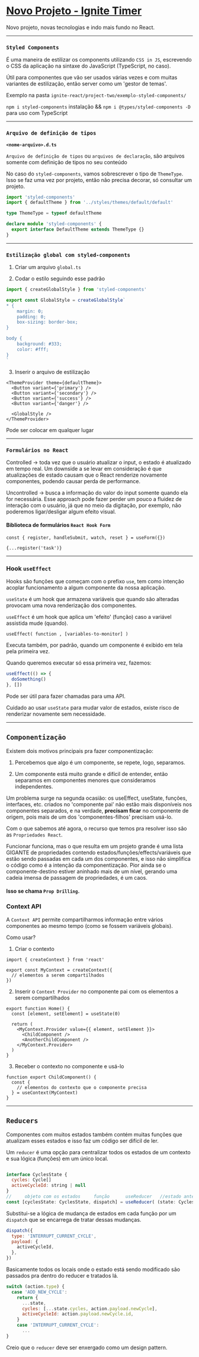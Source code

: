 # [Novo Projeto - Ignite Timer](<https://www.figma.com/file/LIa2RcZutdBPDBMn6atloj/Ignite-Timer-(Community)?node-id=0%3A1&t=P0PdJCHv7185TnNA-0>)

Novo projeto, novas tecnologias e indo mais fundo no React.

---

### `Styled Components`

É uma maneira de estilizar os components utilizando `CSS in JS`, escrevendo o CSS da aplicação na sintaxe do JavaScript (TypeScript, no caso).

Útil para componentes que vão ser usados várias vezes e com muitas variantes de estilização, então server como um 'gestor de temas'.

Exemplo na pasta `ignite-react/project-two/exemplo-styled-components/`

`npm i styled-components` instalação && `npm i @types/styled-components -D` para uso com TypeScript

---

### `Arquivo de definição de tipos`

**`<nome-arquivo>.d.ts`**

`Arquivo de definição de tipos` ou `arquivos de declaração`, são arquivos somente com definição de tipos no seu conteúdo

No caso do `styled-components`, vamos sobrescrever o tipo de `ThemeType`. Isso se faz uma vez por projeto, então não precisa decorar, só consultar um projeto.

```ts
import 'styled-components'
import { defaultTheme } from '../styles/themes/default/default'

type ThemeType = typeof defaultTheme

declare module 'styled-components' {
  export interface DefaultTheme extends ThemeType {}
}
```

---

### `Estilização global com styled-components`

1. Criar um arquivo `global.ts`

2. Codar o estilo seguindo esse padrão

```ts
import { createGlobalStyle } from 'styled-components'

export const GlobalStyle = createGlobalStyle`
* {
    margin: 0;
    padding: 0;
    box-sizing: border-box;
}

body {
    background: #333;
    color: #fff;
}
`
```

3. Inserir o arquivo de estilização

```tsx
<ThemeProvider theme={defaultTheme}>
  <Button variant={'primary'} />
  <Button variant={'secondary'} />
  <Button variant={'success'} />
  <Button variant={'danger'} />

  <GlobalStyle />
</ThemeProvider>
```

Pode ser colocar em qualquer lugar

---

### `Formulários no React`

Controlled -> toda vez que o usuário atualizar o input, o estado é atualizado em tempo real.
Um downside a se levar em consideração é que atualizações de estado causam que o React renderize novamente componentes, podendo causar perda de performance.

Uncontrolled -> busca a informação do valor do input somente quando ela for necessária.
Esse approach pode fazer perder um pouco a fluidez de interação com o usuário, já que no meio da digitação, por exemplo, não poderemos ligar/desligar algum efeito visual.

#### Biblioteca de formulários `React Hook Form`

```
const { register, handleSubmit, watch, reset } = useForm({})
```

`{...register('task')}`

---

### Hook `useEffect`

Hooks são funções que começam com o prefixo `use`, tem como intenção acoplar funcionamento a algum componente da nossa aplicação.

`useState` é um hook que armazena variáveis que quando são alteradas provocam uma nova renderização dos componentes.

`useEffect` é um hook que aplica um 'efeito' (função) caso a variável assistida mude (quando).

`useEffect( function , [variables-to-monitor] )`

Executa também, por padrão, quando um componente é exibido em tela pela primeira vez.

Quando queremos executar só essa primeira vez, fazemos:

```jsx
useEffect(() => {
  doSomething()
}, [])
```

Pode ser útil para fazer chamadas para uma API.

Cuidado ao usar `useState` para mudar valor de estados, existe risco de renderizar novamente sem necessidade.

---

## `Componentização`

Existem dois motivos principais pra fazer componentização:

1. Percebemos que algo é um componente, se repete, logo, separamos.

2. Um componente está muito grande e difícil de entender, então separamos em componentes menores que consideramos independentes.

Um problema surge na segunda ocasião: os useEffect, useState, funções, interfaces, etc. criados no 'componente pai' não estão mais disponíveis nos componentes separados, e na verdade, **precisam ficar** no componente de origem, pois mais de um dos 'componentes-filhos' precisam usá-lo.

Com o que sabemos até agora, o recurso que temos pra resolver isso são as `Propriedades React`.

Funcionar funciona, mas o que resulta em um projeto grande é uma lista GIGANTE de propriedades contendo estados/funções/effects/variáveis que estão sendo passadas em cada um dos componentes, e isso não simplifica o código como é a intenção da componentização. Pior ainda se o componente-destino estiver aninhado mais de um nível, gerando uma cadeia imensa de passagem de propriedades, é um caos.

#### Isso se chama **`Prop Drilling`**.

### Context API

A `Context API` permite compartilharmos informação entre vários componentes ao mesmo tempo (como se fossem variáveis globais).

Como usar?

1. Criar o contexto

```tsx
import { createContext } from 'react'

export const MyContext = createContext({
  // elementos a serem compartilhados
})
```

2. Inserir o `Context Provider` no componente pai com os elementos a serem compartilhados

```tsx
export function Home() {
  const [element, setElement] = useState(0)

  return (
    <MyContext.Provider value={{ element, setElement }}>
      <ChildComponent />
      <AnotherChildComponent />
    </MyContext.Provider>
  )
}
```

3. Receber o contexto no componente e usá-lo

```tsx
function export ChildComponent() {
  const {
    // elementos do contexto que o componente precisa
  } = useContext(MyContext)
}
```

---

## `Reducers`

Componentes com muitos estados também contém muitas funções que atualizam esses estados e isso faz um código ser difícil de ler.

Um `reducer` é uma opção para centralizar todos os estados de um contexto e sua lógica (funções) em um único local.

```jsx

interface CyclesState {
  cycles: Cycle[]
  activeCycleId: string | null
}
//     objeto com os estados     função      useReducer   //estado anterior   // parametros dispatch       -   init estados
const [cyclesState: CyclesState, dispatch] = useReducer( (state: CyclesState, action) => {/* implementação*/}, {cycles: [], activeCycleId: null} )
```

Substitui-se a lógica de mudança de estados em cada função por um `dispatch` que se encarrega de tratar dessas mudanças.

```jsx
dispatch({
  type: 'INTERRUPT_CURRENT_CYCLE',
  payload: {
    activeCycleId,
  },
})
```

Basicamente todos os locais onde o estado está sendo modificado são passados pra dentro do reducer e tratados lá.

```jsx
switch (action.type) {
  case 'ADD_NEW_CYCLE':
    return {
      ...state,
      cycles: [...state.cycles, action.payload.newCycle],
      activeCycleId: action.payload.newCycle.id,
    }
    case 'INTERRUPT_CURRENT_CYCLE':
      ...
}
```

Creio que o `reducer` deve ser enxergado como um design pattern.
